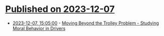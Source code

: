 # [Published on 2023-12-07](index.md)

* [2023-12-07, 15:05:00](https://soylentnews.org/article.pl?sid=23/12/06/1631242&from=rss) - [Moving Beyond the Trolley Problem - Studying Moral Behavior in Drivers](https://soylentnews.org/article.pl?sid=23/12/06/1631242&from=rss)
